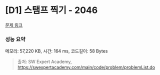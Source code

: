 # [D1] 스탬프 찍기 - 2046 

[문제 링크](https://swexpertacademy.com/main/code/problem/problemDetail.do?contestProbId=AV5QKdT6AyYDFAUq) 

### 성능 요약

메모리: 57,220 KB, 시간: 164 ms, 코드길이: 58 Bytes



> 출처: SW Expert Academy, https://swexpertacademy.com/main/code/problem/problemList.do